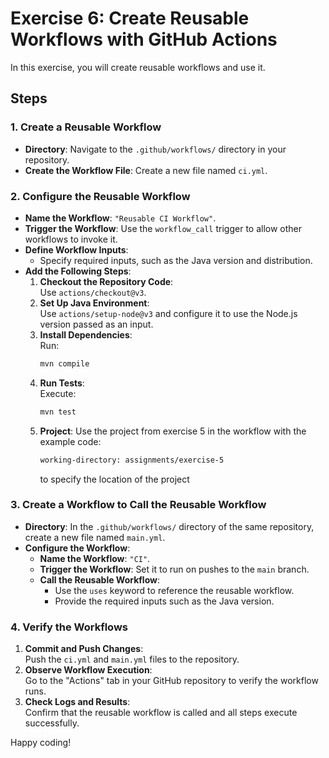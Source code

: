 
# Exercise 6: Create Reusable Workflows with GitHub Actions

In this exercise, you will create reusable workflows and use it.

## Steps

### 1. Create a Reusable Workflow
- **Directory**: Navigate to the `.github/workflows/` directory in your repository.
- **Create the Workflow File**: Create a new file named `ci.yml`.

### 2. Configure the Reusable Workflow
- **Name the Workflow**: `"Reusable CI Workflow"`.
- **Trigger the Workflow**: Use the `workflow_call` trigger to allow other workflows to invoke it.
- **Define Workflow Inputs**:
    - Specify required inputs, such as the Java version and distribution.
- **Add the Following Steps**:
    1. **Checkout the Repository Code**:  
       Use `actions/checkout@v3`.
    2. **Set Up Java Environment**:  
       Use `actions/setup-node@v3` and configure it to use the Node.js version passed as an input.
    3. **Install Dependencies**:  
       Run:
       ```bash
       mvn compile
       ```
    4. **Run Tests**:  
       Execute:
       ```bash
       mvn test
       ```
    5. **Project**:
        Use the project from exercise 5 in the workflow with the example code: 
        ```bash
       working-directory: assignments/exercise-5
       ```
        to specify the location of the project
### 3. Create a Workflow to Call the Reusable Workflow
- **Directory**: In the `.github/workflows/` directory of the same repository, create a new file named `main.yml`.
- **Configure the Workflow**:
    - **Name the Workflow**: `"CI"`.
    - **Trigger the Workflow**: Set it to run on pushes to the `main` branch.
    - **Call the Reusable Workflow**:
        - Use the `uses` keyword to reference the reusable workflow.
        - Provide the required inputs such as the Java version.

### 4. Verify the Workflows
1. **Commit and Push Changes**:  
   Push the `ci.yml` and `main.yml` files to the repository.
2. **Observe Workflow Execution**:  
   Go to the "Actions" tab in your GitHub repository to verify the workflow runs.
3. **Check Logs and Results**:  
   Confirm that the reusable workflow is called and all steps execute successfully.

Happy coding!
